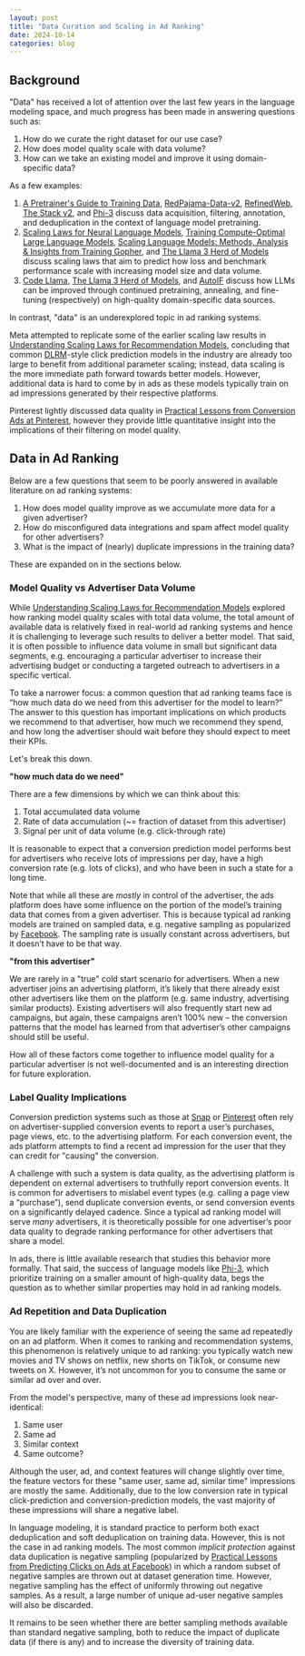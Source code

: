 ```yaml
---
layout: post
title: "Data Curation and Scaling in Ad Ranking"
date: 2024-10-14
categories: blog
---
```


## Background

"Data" has received a lot of attention over the last few years in the language modeling space, and much progress has been made in answering questions such as:
1. How do we curate the right dataset for our use case?
2. How does model quality scale with data volume?
3. How can we take an existing model and improve it using domain-specific data?

As a few examples:
1. [​​A Pretrainer's Guide to Training Data](https://arxiv.org/abs/2305.13169), [RedPajama-Data-v2](https://www.together.ai/blog/redpajama-data-v2), [RefinedWeb](https://arxiv.org/pdf/2306.01116), [The Stack v2](https://arxiv.org/pdf/2402.19173), and [Phi-3](https://arxiv.org/abs/2404.14219) discuss data acquisition, filtering, annotation, and deduplication in the context of language model pretraining.
2. [Scaling Laws for Neural Language Models](https://arxiv.org/abs/2001.08361), [Training Compute-Optimal Large Language Models](https://arxiv.org/abs/2203.15556), [Scaling Language Models: Methods, Analysis & Insights from Training Gopher](https://arxiv.org/abs/2112.11446), and [The Llama 3 Herd of Models](https://arxiv.org/abs/2407.21783) discuss scaling laws that aim to predict how loss and benchmark performance scale with increasing model size and data volume.
3. [Code Llama](https://arxiv.org/abs/2308.12950), [The Llama 3 Herd of Models](https://arxiv.org/abs/2407.21783), and [AutoIF](https://arxiv.org/abs/2406.13542) discuss how LLMs can be improved through continued pretraining, annealing, and fine-tuning (respectively) on high-quality domain-specific data sources.

In contrast, "data" is an underexplored topic in ad ranking systems.

Meta attempted to replicate some of the earlier scaling law results in [Understanding Scaling Laws for Recommendation Models](https://arxiv.org/abs/2208.08489), concluding that common [DLRM](https://ai.meta.com/blog/dlrm-an-advanced-open-source-deep-learning-recommendation-model/)-style click prediction models in the industry are already too large to benefit from additional parameter scaling; instead, data scaling is the more immediate path forward towards better models. However, additional data is hard to come by in ads as these models typically train on ad impressions generated by their respective platforms.

Pinterest lightly discussed data quality in [Practical Lessons from Conversion Ads at Pinterest](https://aiconference.com/wp-content/uploads/2023/10/Aayush-Mudgal-Practical-Lessons-from-Conversion-Modeling-on-Pinterest-Ads_-AI-Conference_Aayush.pptx-1.pdf), however they provide little quantitative insight into the implications of their filtering on model quality.

## Data in Ad Ranking

Below are a few questions that seem to be poorly answered in available literature on ad ranking systems:
1. How does model quality improve as we accumulate more data for a given advertiser?
2. How do misconfigured data integrations and spam affect model quality for other advertisers?
3. What is the impact of (nearly) duplicate impressions in the training data?

These are expanded on in the sections below.

### Model Quality vs Advertiser Data Volume

While [Understanding Scaling Laws for Recommendation Models](https://arxiv.org/abs/2208.08489) explored how ranking model quality scales with total data volume, the total amount of available data is relatively fixed in real-world ad ranking systems and hence it is challenging to leverage such results to deliver a better model. That said, it is often possible to influence data volume in small but significant data segments, e.g. encouraging a particular advertiser to increase their advertising budget or conducting a targeted outreach to advertisers in a specific vertical.

To take a narrower focus: a common question that ad ranking teams face is “how much data do we need from this advertiser for the model to learn?” The answer to this question has important implications on which products we recommend to that advertiser, how much we recommend they spend, and how long the advertiser should wait before they should expect to meet their KPIs.

Let's break this down.

**"how much data do we need"**

There are a few dimensions by which we can think about this:
1. Total accumulated data volume
2. Rate of data accumulation (~= fraction of dataset from this advertiser)
3. Signal per unit of data volume (e.g. click-through rate)

It is reasonable to expect that a conversion prediction model performs best for advertisers who receive lots of impressions per day, have a high conversion rate (e.g. lots of clicks), and who have been in such a state for a long time.

Note that while all these are _mostly_ in control of the advertiser, the ads platform does have some influence on the portion of the model’s training data that comes from a given advertiser. This is because typical ad ranking models are trained on sampled data, e.g. negative sampling as popularized by [Facebook](https://scontent-sjc3-1.xx.fbcdn.net/v/t39.8562-6/240842589_204052295113548_74168590424110542_n.pdf?_nc_cat=109&ccb=1-7&_nc_sid=e280be&_nc_ohc=erGPWmR0umkQ7kNvgEQOmTm&_nc_ht=scontent-sjc3-1.xx&_nc_gid=Aq-X5xEY5iIqUaDZ0-z7tnk&oh=00_AYBdVvt98FbeJPhI8dJxkf2H63Y4Dim77HBQ4eKHt5xGHA&oe=67134E8A). The sampling rate is usually constant across advertisers, but it doesn’t have to be that way.

**"from this advertiser"**

We are rarely in a "true" cold start scenario for advertisers. When a new advertiser joins an advertising platform, it’s likely that there already exist other advertisers like them on the platform (e.g. same industry, advertising similar products). Existing advertisers will also frequently start new ad campaigns, but again, these campaigns aren’t 100% new – the conversion patterns that the model has learned from that advertiser’s other campaigns should still be useful.

How all of these factors come together to influence model quality for a particular advertiser is not well-documented and is an interesting direction for future exploration.

### Label Quality Implications

Conversion prediction systems such as those at [Snap](https://eng.snap.com/machine-learning-snap-ad-ranking?lang=en-US) or [Pinterest](https://aiconference.com/wp-content/uploads/2023/10/Aayush-Mudgal-Practical-Lessons-from-Conversion-Modeling-on-Pinterest-Ads_-AI-Conference_Aayush.pptx-1.pdf) often rely on advertiser-supplied conversion events to report a user’s purchases, page views, etc. to the advertising platform. For each conversion event, the ads platform attempts to find a recent ad impression for the user that they can credit for "causing" the conversion.

A challenge with such a system is data quality, as the advertising platform is dependent on external advertisers to truthfully report conversion events. It is common for advertisers to mislabel event types (e.g. calling a page view a “purchase”), send duplicate conversion events, or send conversion events on a significantly delayed cadence. Since a typical ad ranking model will serve _many_ advertisers, it is theoretically possible for one advertiser’s poor data quality to degrade ranking performance for other advertisers that share a model.

In ads, there is little available research that studies this behavior more formally. That said, the success of language models like [Phi-3](https://arxiv.org/abs/2404.14219), which prioritize training on a smaller amount of high-quality data, begs the question as to whether similar properties may hold in ad ranking models.

### Ad Repetition and Data Duplication

You are likely familiar with the experience of seeing the same ad repeatedly on an ad platform. When it comes to ranking and recommendation systems, this phenomenon is relatively unique to ad ranking: you typically watch new movies and TV shows on netflix, new shorts on TikTok, or consume new tweets on X. However, it’s not uncommon for you to consume the same or similar ad over and over.

From the model's perspective, many of these ad impressions look near-identical:
1. Same user
2. Same ad
3. Similar context
4. Same outcome?

Although the user, ad, and context features will change slightly over time, the feature vectors for these "same user, same ad, similar time" impressions are mostly the same. Additionally, due to the low conversion rate in typical click-prediction and conversion-prediction models, the vast majority of these impressions will share a negative label.

In language modeling, it is standard practice to perform both exact deduplication and soft deduplication on training data. However, this is not the case in ad ranking models. The most common _implicit protection_ against data duplication is negative sampling (popularized by [Practical Lessons from Predicting Clicks on Ads at Facebook](https://scontent-sjc3-1.xx.fbcdn.net/v/t39.8562-6/240842589_204052295113548_74168590424110542_n.pdf?_nc_cat=109&ccb=1-7&_nc_sid=e280be&_nc_ohc=erGPWmR0umkQ7kNvgEQOmTm&_nc_ht=scontent-sjc3-1.xx&_nc_gid=Aq-X5xEY5iIqUaDZ0-z7tnk&oh=00_AYBdVvt98FbeJPhI8dJxkf2H63Y4Dim77HBQ4eKHt5xGHA&oe=67134E8A)) in which a random subset of negative samples are thrown out at dataset generation time. However, negative sampling has the effect of uniformly throwing out negative samples. As a result, a large number of unique ad-user negative samples will also be discarded.

It remains to be seen whether there are better sampling methods available than standard negative sampling, both to reduce the impact of duplicate data (if there is any) and to increase the diversity of training data.